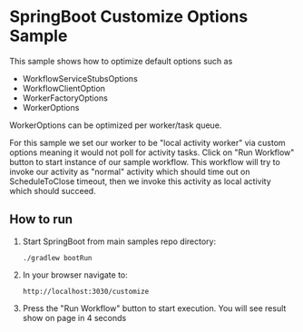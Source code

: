 # SpringBoot Customize Options Sample

This sample shows how to optimize default options such as
* WorkflowServiceStubsOptions
* WorkflowClientOption
* WorkerFactoryOptions
* WorkerOptions

WorkerOptions can be optimized per worker/task queue.

For this sample we set our worker to be "local activity worker" via custom options meaning
it would not poll for activity tasks. Click on "Run Workflow" button to start instance of
our sample workflow. This workflow will try to invoke our activity as "normal"
activity which should time out on ScheduleToClose timeout, then we invoke this activity
as local activity which should succeed.

## How to run
1. Start SpringBoot from main samples repo directory:

       ./gradlew bootRun

2. In your browser navigate to:

       http://localhost:3030/customize

3. Press the "Run Workflow" button to start execution. You will see result show on page in 4 seconds